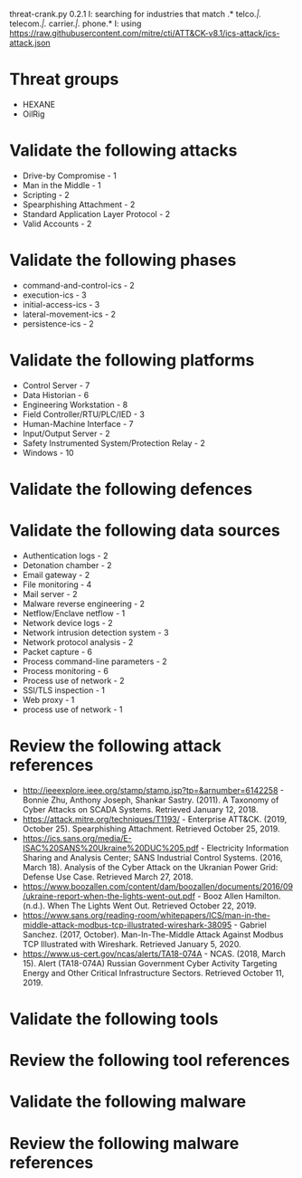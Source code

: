 threat-crank.py 0.2.1
I: searching for industries that match .* telco.*|.* telecom.*|.* carrier.*|.* phone.*
I: using https://raw.githubusercontent.com/mitre/cti/ATT&CK-v8.1/ics-attack/ics-attack.json
# Threat groups

* HEXANE
* OilRig

# Validate the following attacks

* Drive-by Compromise - 1
* Man in the Middle - 1
* Scripting - 2
* Spearphishing Attachment - 2
* Standard Application Layer Protocol - 2
* Valid Accounts - 2

# Validate the following phases

* command-and-control-ics - 2
* execution-ics - 3
* initial-access-ics - 3
* lateral-movement-ics - 2
* persistence-ics - 2

# Validate the following platforms

* Control Server - 7
* Data Historian - 6
* Engineering Workstation - 8
* Field Controller/RTU/PLC/IED - 3
* Human-Machine Interface - 7
* Input/Output Server - 2
* Safety Instrumented System/Protection Relay - 2
* Windows - 10

# Validate the following defences


# Validate the following data sources

* Authentication logs - 2
* Detonation chamber - 2
* Email gateway - 2
* File monitoring - 4
* Mail server - 2
* Malware reverse engineering - 2
* Netflow/Enclave netflow - 1
* Network device logs - 2
* Network intrusion detection system - 3
* Network protocol analysis - 2
* Packet capture - 6
* Process command-line parameters - 2
* Process monitoring - 6
* Process use of network - 2
* SSl/TLS inspection - 1
* Web proxy - 1
* process use of network - 1

# Review the following attack references

* http://ieeexplore.ieee.org/stamp/stamp.jsp?tp=&arnumber=6142258 - Bonnie Zhu, Anthony Joseph, Shankar Sastry. (2011). A Taxonomy of Cyber Attacks on SCADA Systems. Retrieved January 12, 2018.
* https://attack.mitre.org/techniques/T1193/ - Enterprise ATT&CK. (2019, October 25). Spearphishing Attachment. Retrieved October 25, 2019.
* https://ics.sans.org/media/E-ISAC%20SANS%20Ukraine%20DUC%205.pdf - Electricity Information Sharing and Analysis Center; SANS Industrial Control Systems. (2016, March 18). Analysis of the Cyber Attack on the Ukranian Power Grid: Defense Use Case. Retrieved March 27, 2018.
* https://www.boozallen.com/content/dam/boozallen/documents/2016/09/ukraine-report-when-the-lights-went-out.pdf - Booz Allen Hamilton. (n.d.). When The Lights Went Out. Retrieved October 22, 2019.
* https://www.sans.org/reading-room/whitepapers/ICS/man-in-the-middle-attack-modbus-tcp-illustrated-wireshark-38095 - Gabriel Sanchez. (2017, October). Man-In-The-Middle Attack Against Modbus TCP Illustrated with Wireshark. Retrieved January 5, 2020.
* https://www.us-cert.gov/ncas/alerts/TA18-074A - NCAS. (2018, March 15). Alert (TA18-074A) Russian Government Cyber Activity Targeting Energy and Other Critical Infrastructure Sectors. Retrieved October 11, 2019.

# Validate the following tools


# Review the following tool references


# Validate the following malware


# Review the following malware references


